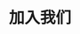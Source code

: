 ---
title: 加入我们

type: landing

sections:
  - block: contact
    content:
      title: 加入我们
      text: '本科生请先加入纳新QQ群'
        
      email: shengguorui@ldu.edu.cn
      # phone: 888 888 88 88
      address:
        street: 芝罘区红旗中路186号鲁东大学北区21号教学楼
        city: 烟台市
        region: 山东省
        postcode: "264025"
        country: 中国
        country_code: CN
      # coordinates:
      #   latitude: '37.520123'
      #   longitude: '121.354420'
      # directions: Enter Building 1 and take the stairs to Office 200 on Floor 2
      # office_hours:
      #   - 'Monday 10:00 to 13:00'
      #   - 'Wednesday 09:00 to 10:00'
      # appointment_url: 'https://calendly.com'
      contact_links:
       - icon: weixin
         icon_pack: fab
         name: 食品计算小组(Food Computing)公众号
         link: 'https://mp.weixin.qq.com/s/NSwdzOne7WQ72_jf9Y3ftg'
       - icon: qq
         icon_pack: fab
         name: 本科生纳新群 941435778
         link: https://qm.qq.com/q/FIaYuOdCms
    
      # Automatically link email and phone or display as text?
      autolink: true
    
      # # Email form provider
      # form:
      #   provider: netlify
      #   netlify:
      #     # Enable CAPTCHA challenge to reduce spam?
      #     captcha: false
          
    design:
      columns: '1'
      # spacing:
      #   padding: ['0', '0', '0', '0']

  # - block: markdown
  #   content:
  #     title: 
  #     subtitle: ''
  #     text: '
  #     微信公众号 
  #     ![](Wechat_FoodComputing.png)
  #     ![](QQ.jpg) 
  #     '
  #   design:
  #     columns: '1'
  #     background:
  #       color: 'white'
---